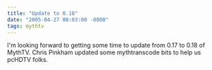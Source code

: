 ```yaml
---
title: "Update to 0.18"
date: "2005-04-27 00:03:00 -0800"
tags: mythtv
---
```


I'm looking forward to getting some time to update from 0.17 to 0.18 of MythTV. Chris Pinkham updated some mythtranscode bits to help us pcHDTV folks.
